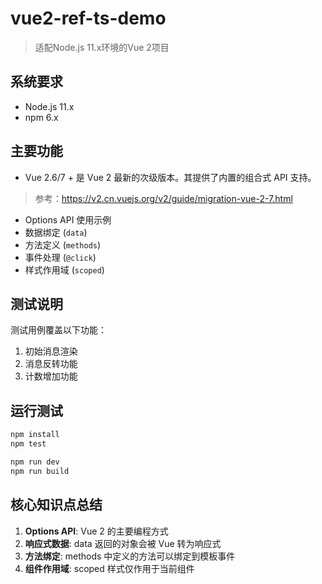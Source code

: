 # vue2-ref-ts-demo

> 适配Node.js 11.x环境的Vue 2项目

## 系统要求
- Node.js 11.x
- npm 6.x

## 主要功能
- Vue 2.6/7 + 是 Vue 2 最新的次级版本。其提供了内置的组合式 API 支持。
> 参考：https://v2.cn.vuejs.org/v2/guide/migration-vue-2-7.html
- Options API 使用示例
- 数据绑定 (`data`)
- 方法定义 (`methods`)
- 事件处理 (`@click`)
- 样式作用域 (`scoped`)

## 测试说明
测试用例覆盖以下功能：
1. 初始消息渲染
2. 消息反转功能
3. 计数增加功能

## 运行测试
```bash
npm install
npm test

npm run dev
npm run build
```

## 核心知识点总结
1. **Options API**: Vue 2 的主要编程方式
2. **响应式数据**: data 返回的对象会被 Vue 转为响应式
3. **方法绑定**: methods 中定义的方法可以绑定到模板事件
4. **组件作用域**: scoped 样式仅作用于当前组件

